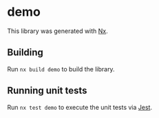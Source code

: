 # demo

This library was generated with [Nx](https://nx.dev).

## Building

Run `nx build demo` to build the library.

## Running unit tests

Run `nx test demo` to execute the unit tests via [Jest](https://jestjs.io).

